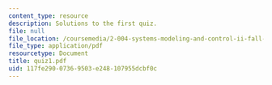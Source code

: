 ```yaml
---
content_type: resource
description: Solutions to the first quiz.
file: null
file_location: /coursemedia/2-004-systems-modeling-and-control-ii-fall-2007/117fe29007369503e248107955dcbf0c_quiz1.pdf
file_type: application/pdf
resourcetype: Document
title: quiz1.pdf
uid: 117fe290-0736-9503-e248-107955dcbf0c
---
```

